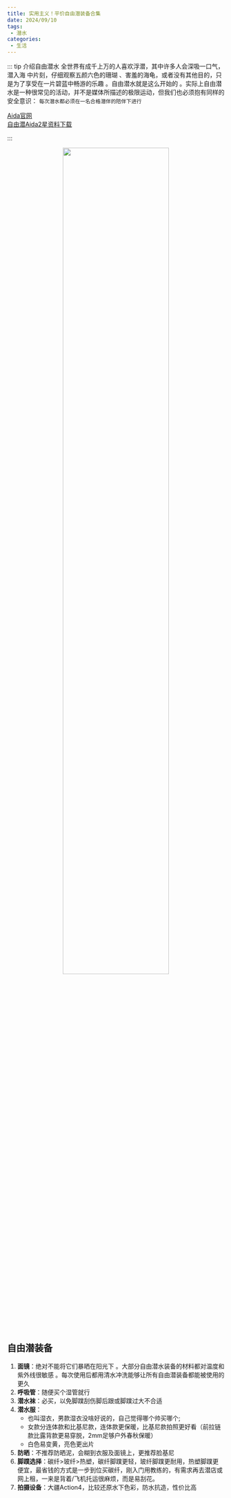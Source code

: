 ```yaml
---
title: 实用主义！平价自由潜装备合集
date: 2024/09/10
tags:
 - 潜水
categories:
 - 生活
---
```



::: tip 介绍自由潜水
全世界有成千上万的人喜欢浮潜，其中许多人会深吸一口气，潜入海
中片刻，仔细观察五颜六色的珊瑚 、害羞的海龟，或者没有其他目的，只
是为了享受在一片碧蓝中畅游的乐趣 。自由潜水就是这么开始的 。实际上自由潜水是一种很常见的活动，并不是媒体所描述的极限运动，但我们也必须抱有同样的安全意识：
`每次潜水都必须在一名合格潜伴的陪伴下进行`

[Aida官网](https://www.aidainternational.org)<br>
[自由潜Aida2星资料下载](https://www.alipan.com/s/A44KoeKyb37)

:::

<!-- ![Aida2](../public/Blog/Aida2.png "考核体系") -->
<!-- ![装备合集](/life/Diving/zhuangbei1.jpg) -->

<div style="text-align: center; width: 100%;">
    <img alt=""src="/life/Diving/zhuangbei1.jpg" width="70%"style="display: inline-block;"/>
</div>

## 自由潜装备

1. **面镜**：绝对不能将它们暴晒在阳光下 。大部分自由潜水装备的材料都对温度和紫外线很敏感 。每次使用后都用清水冲洗能够让所有自由潜装备都能被使用的更久
2. **呼吸管**：随便买个湿管就行
3. **潜水袜**：必买，以免脚蹼刮伤脚后跟或脚蹼过大不合适
4. **潜水服**：
    * 也叫湿衣，男款湿衣没啥好说的，自己觉得哪个帅买哪个;
    * 女款分连体款和比基尼款，连体款更保暖，比基尼款拍照更好看（前拉链款比露背款更易穿脱，2mm足够户外春秋保暖）
    * 白色易变黄，亮色更出片
5. **防晒**：不推荐防晒泥，会糊到衣服及面镜上，更推荐脸基尼
6. **脚蹼选择**：碳纤>玻纤>热塑，碳纤脚蹼更轻，玻纤脚蹼更耐用，热塑脚蹼更便宜，最省钱的方式是一步到位买碳纤，刚入门用教练的，有需求再去潜店或网上租，一来是背着/飞机托运很麻烦，而是易刮花。
7. **拍摄设备**：大疆Action4，比较还原水下色彩，防水抗造，性价比高
